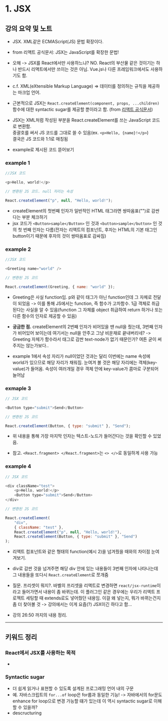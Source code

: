 # 1. JSX

## 강의 요약 및 노트

- JSX. XML같은 ECMAScript(JS) 문법 확장이다. 
- from 리액트 공식문서: JSX는 JavaScript를 확장한 문법!
- 오해 -> JSX를 React에서만 사용하느냐? NO. React의 부산물 같은 것이기는 하나 반드시 리액트에서만 쓰이는 것은 아님. Vue.js나 다른 프레임워크에서도 사용하기도 함.
- c.f. XML(eXtensible Markup Language) => 데이터를 정의하는 규칙을 제공하는 마크업 언어.

- 근본적으로 JSX는 `React.createElement(component, props, ...children)` 함수에 대한 syntactic sugar를 제공할 뿐이라고 함. (from [리액트 공식문서]((https://ko.reactjs.org/docs/jsx-in-depth.html)))

- JSX는 XML처럼 작성된 부분을 React.createElement를 쓰는 JavaScript 코드로 변환함.  
중괄호를 써서 JS 코드를 그대로 쓸 수 있음(ex. `<p>Hello, {name}!</p>`)  
결국은 JS 코드와 1:1로 매칭됨

- example로 제시된 코드 뜯어보기

### example 1

```javascript
//JSX 코드

<p>Hello, world!</p>
```

```javascript
// 변환된 JS 코드. null 자리는 속성 

React.createElement("p", null, "Hello, world!");
```

- createElement의 첫번째 인자가 일반적인 HTML 태그라면 쌍따옴표("")로 감싼다는 부분 체크하기
- jsx 코드가 `<Button>sample</Button>` 인 것과 `<button>sample</button>` 인 것의 첫 번째 인자는 다름(전자는 리액트의 컴포넌트, 후자는 HTML의 기본 태그인 button이기 때문에 후자의 것이 쌍따옴표로 감싸짐)

### example 2

```javascript
//JSX 코드

<Greeting name="world" />
```

```javascript
// 변환된 JS 코드

React.createElement(Greeting, { name: "world" });
```

- Greeting은 사실 function임. p와 같이 태그가 아닌 function인데 그 자체로 전달이 되었음 -> 이를 통해 JS에서는 function, 즉 함수가 고차함수. 1급 객체로 취급된다는 사실을 알 수 있음(function 그 자체를 object 취급하여 return 하거나 또는 다른 함수의 인자로 제공할 수 있음)

-  **궁금한 점.** createElement의 2번째 인자가 비어있을 땐 null을 줬는데, 3번째 인자가 비어있어 보이는데 여기서는 null을 안주고 그냥 비운채로 끝내버리네? -> Greeting 자체가 함수라서 태그로 감싼 text-node가 없기 때문인가? 여튼 굳이 써주지는 않는가보다..

- example 1에서 속성 자리가 null이었던 것과는 달리 이번에는 name 속성에 world가 있으므로 해당 자리가 채워짐. 눈여겨 볼 것은 해당 자리에는 객체(key-value)가 들어옴. 속성이 여러개일 경우 객체 안에 key-value가 콤마로 구분되어 늘어남

### exmaple 3

```javascript
// JSX 코드

<Button type="submit">Send</Button>
```

```javascript
// 변환된 JS 코드

React.createElement(Button, { type: "submit" }, "Send");
```

- 위 내용을 통해 가장 마지막 인자는 텍스트-노드가 들어간다는 것을 확인할 수 있었음.

- 참고. `<React.fragment> </React.fragment>`는 `<> </>`로 동일하게 사용 가능

### example 4

```javascript
// JSX 코드

<div className="test">
	<p>Hello, world!</p>
	<Button type="submit">Send</Button>
</div>
```

```javascript
// 변환된 JS 코드

React.createElement(
	"div",
	{ className: "test" },
	React.createElement("p", null, "Hello, world!"),
	React.createElement(Button, { type: "submit" }, "Send")
);
```

- 리액트 컴포넌트와 같은 형태의 function(예시 2)을 넘겨줬을 때와의 차이점 눈여겨보기.
- div로 감싼 것을 넘겨주면 해당 div 안에 있는 내용들이 3번째 인자에 나타나는데 그 내용들을 또다시 `React.createElement`로 쪼개줌

- 질문. 프리셋이 뭐지?. 바벨의 프리셋을 리액트로 변경하면 `react/jsx-runtime`이라고 들어가면서 내용이 좀 바뀌는데. 이 플러그인 같은 경우에는 우리가 리액트 프로젝트 세팅할 때 extends로도 넣어줬던 내용임. 이걸 왜 넣는지, 뭐가 바뀌는건지 좀 더 찾아볼 것 -> 강의에서는 이게 요즘(?) JSX이긴 하다고 함...

- 강의 26:50 까지의 내용 정리.

---

## 키워드 정리

### React에서 JSX를 사용하는 목적
- 

### Syntactic sugar
- 더 쉽게 읽거나 표현할 수 있도록 설계된 프로그래밍 언어 내의 구문
- 예. 자바스크립트의 `for...of` loop은 for룹과 동일한 기능! -> 자바에서의 for문도 enhance for loop으로 변경 가능할 떄가 있는데 이 역시 syntactic sugar로 이해할 수 있을까?
- descructuring
